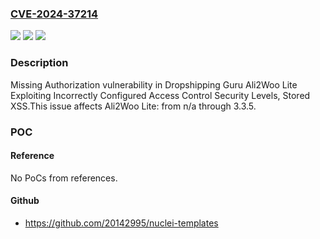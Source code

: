 ### [CVE-2024-37214](https://cve.mitre.org/cgi-bin/cvename.cgi?name=CVE-2024-37214)
![](https://img.shields.io/static/v1?label=Product&message=Ali2Woo%20Lite&color=blue)
![](https://img.shields.io/static/v1?label=Version&message=n%2Fa&color=blue)
![](https://img.shields.io/static/v1?label=Vulnerability&message=CWE-862%20Missing%20Authorization&color=brighgreen)

### Description

Missing Authorization vulnerability in Dropshipping Guru Ali2Woo Lite Exploiting Incorrectly Configured Access Control Security Levels, Stored XSS.This issue affects Ali2Woo Lite: from n/a through 3.3.5.

### POC

#### Reference
No PoCs from references.

#### Github
- https://github.com/20142995/nuclei-templates

